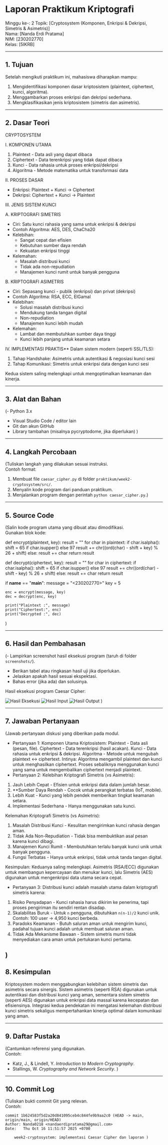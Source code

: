 # Laporan Praktikum Kriptografi
Minggu ke-: 2
Topik: [Cryptosystem (Komponen, Enkripsi & Dekripsi, Simetris & Asimetris)]  
Nama: [Nanda Erdi Pratama]  
NIM: [230202770]  
Kelas: [5IKRB]

---

## 1. Tujuan
Setelah mengikuti praktikum ini, mahasiswa diharapkan mampu:  
1. Mengidentifikasi komponen dasar kriptosistem (plaintext, ciphertext, kunci, algoritma).  
2. Menggambarkan proses enkripsi dan dekripsi sederhana.  
3. Mengklasifikasikan jenis kriptosistem (simetris dan asimetris).  


---

## 2. Dasar Teori
CRYPTOSYSTEM

I. KOMPONEN UTAMA
1. Plaintext - Data asli yang dapat dibaca
2. Ciphertext - Data terenkripsi yang tidak dapat dibaca
3. Kunci - Data rahasia untuk proses enkripsi/dekripsi
4. Algoritma - Metode matematika untuk transformasi data

II. PROSES DASAR
- Enkripsi: Plaintext + Kunci → Ciphertext
- Dekripsi: Ciphertext + Kunci → Plaintext

III. JENIS SISTEM KUNCI

A. KRIPTOGRAFI SIMETRIS
- Ciri: Satu kunci rahasia yang sama untuk enkripsi & dekripsi
- Contoh Algoritma: AES, DES, ChaCha20
- Kelebihan:
  - Sangat cepat dan efisien
  - Kebutuhan sumber daya rendah
  - Kekuatan enkripsi tinggi
- Kelemahan:
  - Masalah distribusi kunci
  - Tidak ada non-repudiation
  - Manajemen kunci rumit untuk banyak pengguna

B. KRIPTOGRAFI ASIMETRIS
- Ciri: Sepasang kunci - publik (enkripsi) dan privat (dekripsi)
- Contoh Algoritma: RSA, ECC, ElGamal
- Kelebihan:
  - Solusi masalah distribusi kunci
  - Mendukung tanda tangan digital
  - Non-repudiation
  - Manajemen kunci lebih mudah
- Kelemahan:
  - Lambat dan membutuhkan sumber daya tinggi
  - Kunci lebih panjang untuk keamanan setara

IV. IMPLEMENTASI PRAKTIS**
Dalam sistem modern (seperti SSL/TLS):
1. Tahap Handshake: Asimetris untuk autentikasi & negosiasi kunci sesi
2. Tahap Komunikasi: Simetris untuk enkripsi data dengan kunci sesi

Kedua sistem saling melengkapi untuk mengoptimalkan keamanan dan kinerja.

---

## 3. Alat dan Bahan
(- Python 3.x  
- Visual Studio Code / editor lain  
- Git dan akun GitHub  
- Library tambahan (misalnya pycryptodome, jika diperlukan)  )

---

## 4. Langkah Percobaan
(Tuliskan langkah yang dilakukan sesuai instruksi.  
Contoh format:
1. Membuat file `caesar_cipher.py` di folder `praktikum/week2-cryptosystem/src/`.
2. Menyalin kode program dari panduan praktikum.
3. Menjalankan program dengan perintah `python caesar_cipher.py`.)

---

## 5. Source Code
(Salin kode program utama yang dibuat atau dimodifikasi.  
Gunakan blok kode:

def encrypt(plaintext, key):
    result = ""
    for char in plaintext:
        if char.isalpha():
            shift = 65 if char.isupper() else 97
            result += chr((ord(char) - shift + key) % 26 + shift)
        else:
            result += char
    return result

def decrypt(ciphertext, key):
    result = ""
    for char in ciphertext:
        if char.isalpha():
            shift = 65 if char.isupper() else 97
            result += chr((ord(char) - shift - key) % 26 + shift)
        else:
            result += char
    return result

if __name__ == "__main__":
    message = "<230202770><Nanda Erdi Pratama>"
    key = 5

    enc = encrypt(message, key)
    dec = decrypt(enc, key)

    print("Plaintext :", message)
    print("Ciphertext:", enc)
    print("Decrypted :", dec)
)

---

## 6. Hasil dan Pembahasan
(- Lampirkan screenshot hasil eksekusi program (taruh di folder `screenshots/`).  
- Berikan tabel atau ringkasan hasil uji jika diperlukan.  
- Jelaskan apakah hasil sesuai ekspektasi.  
- Bahas error (jika ada) dan solusinya. 

Hasil eksekusi program Caesar Cipher:

![Hasil Eksekusi](Screenshots/Eksekusi.png)
![Hasil Input](screenshots/input.png)
![Hasil Output](screenshots/output.png)
)

---

## 7. Jawaban Pertanyaan
(Jawab pertanyaan diskusi yang diberikan pada modul.  
- Pertanyaan 1: Komponen Utama Kriptosistem:
Plaintext - Data asli (pesan, file).
Ciphertext - Data terenkripsi (hasil acakan).
Kunci - Data rahasia untuk enkripsi & dekripsi.
Algoritma - Metode untuk mengubah plaintext ↔ ciphertext.
Intinya: Algoritma mengambil plaintext dan kunci untuk menghasilkan ciphertext. Proses sebaliknya menggunakan kunci yang sama untuk mengembalikan ciphertext menjadi plaintext.
- Pertanyaan 2: Kelebihan Kriptografi Simetris (vs Asimetris):
1.  Jauh Lebih Cepat - Efisien untuk enkripsi data dalam jumlah besar.
2.  **Sumber Daya Rendah - Cocok untuk perangkat terbatas (IoT, mobile).
3.  Lebih Kuat - Kunci yang lebih pendek memberikan tingkat keamanan setara.
4.  Implementasi Sederhana - Hanya menggunakan satu kunci.

Kelemahan Kriptografi Simetris (vs Asimetris):
1.  Masalah Distribusi Kunci - Kesulitan mengirimkan kunci rahasia dengan aman.
2.  Tidak Ada Non-Repudiation - Tidak bisa membuktikan asal pesan karena kunci dibagi.
3.  Manajemen Kunci Rumit - Membutuhkan terlalu banyak kunci unik untuk banyak pengguna.
4.  Fungsi Terbatas - Hanya untuk enkripsi, tidak untuk tanda tangan digital.

Kesimpulan:
Keduanya saling melengkapi. Asimetris (RSA/ECC) digunakan untuk membangun kepercayaan dan menukar kunci, lalu Simetris (AES) digunakan untuk mengenkripsi data utama secara cepat.
- Pertanyaan 3: Distribusi kunci adalah masalah utama dalam kriptografi simetris karena:
1. Risiko Penyadapan - Kunci rahasia harus dikirim ke penerima, tapi proses pengiriman itu sendiri rentan disadap.
2. Skalabilitas Buruk - Untuk `n` pengguna, dibutuhkan `n(n-1)/2` kunci unik. Contoh: 100 user → 4,950 kunci berbeda.
3. Paradoks Keamanan - Butuh saluran aman untuk mengirim kunci, padahal tujuan kunci adalah untuk membuat saluran aman.
4. Tidak Ada Mekanisme Bawaan - Sistem simetris murni tidak menyediakan cara aman untuk pertukaran kunci pertama.

)
---

## 8. Kesimpulan
Kriptosystem modern menggabungkan kelebihan sistem simetris dan asimetris secara sinergis. Sistem asimetris (seperti RSA) digunakan untuk autentikasi dan distribusi kunci yang aman, sementara sistem simetris (seperti AES) digunakan untuk enkripsi data massal karena kecepatan dan efisiensinya. Integrasi kedua pendekatan ini mengatasi kelemahan distribusi kunci simetris sekaligus mempertahankan kinerja optimal dalam komunikasi yang aman.

---

## 9. Daftar Pustaka
(Cantumkan referensi yang digunakan.  
Contoh:  
- Katz, J., & Lindell, Y. *Introduction to Modern Cryptography*.  
- Stallings, W. *Cryptography and Network Security*.  )

---

## 10. Commit Log
(Tuliskan bukti commit Git yang relevan.  
Contoh:
```
commit 1b624583f5d2a20d841095ceb4c844fe9b9aa2c0 (HEAD -> main, origin/main, origin/HEAD)
Author: Nanda0218 <nandaerdipratama29@gmail.com>
Date:   Thu Oct 16 11:51:57 2025 +0700

    week2-cryptosystem: implementasi Caesar Cipher dan laporan )
```
